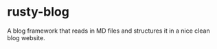 # rusty-blog
A blog framework that reads in MD files and structures it in a nice clean blog website.
